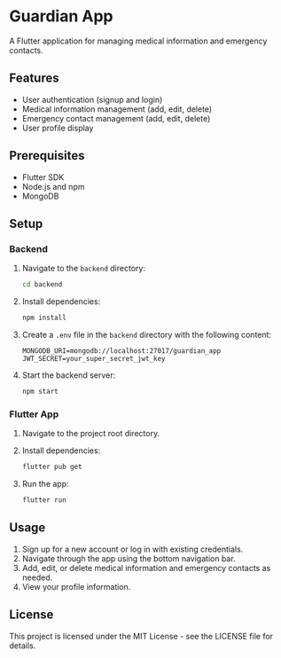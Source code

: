 # Guardian App

A Flutter application for managing medical information and emergency contacts.

## Features

- User authentication (signup and login)
- Medical information management (add, edit, delete)
- Emergency contact management (add, edit, delete)
- User profile display

## Prerequisites

- Flutter SDK
- Node.js and npm
- MongoDB

## Setup

### Backend

1. Navigate to the `backend` directory:
   ```bash
   cd backend
   ```

2. Install dependencies:
   ```bash
   npm install
   ```

3. Create a `.env` file in the `backend` directory with the following content:
   ```
   MONGODB_URI=mongodb://localhost:27017/guardian_app
   JWT_SECRET=your_super_secret_jwt_key
   ```

4. Start the backend server:
   ```bash
   npm start
   ```

### Flutter App

1. Navigate to the project root directory.

2. Install dependencies:
   ```bash
   flutter pub get
   ```

3. Run the app:
   ```bash
   flutter run
   ```

## Usage

1. Sign up for a new account or log in with existing credentials.
2. Navigate through the app using the bottom navigation bar.
3. Add, edit, or delete medical information and emergency contacts as needed.
4. View your profile information.

## License

This project is licensed under the MIT License - see the LICENSE file for details.
